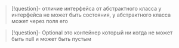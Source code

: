 
>[!question]- отличие интерфейса от абстрактного класса
>у интерфейса не может быть состояния, у абстрактного класса может через поля его

>[!question]- Optional это 
контейнер который ни когда не может быть null и может быть пустым
